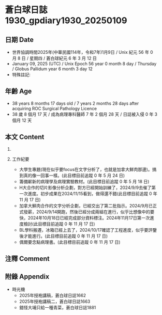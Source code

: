 [_metadata_:encoding]: - "utf-8"
[_metadata_:language]: - "zh-Hant-TW"
[_metadata_:fileformat]: - "markdown"
[_metadata_:MIME_type]: - "text/plain"
[_metadata_:markdown_version]: - "commonmark version 0.30"
[_metadata_:markdown_spec]: - "https://spec.commonmark.org/0.30/"

# 蒼白球日誌1930_gpdiary1930_20250109 #

## 日期 Date ##

* 世界協調時間2025年(中華民國114年，令和7年)1月9日 / Unix 紀元 56 年 0 月 8 日 / 星期四 / 蒼白球紀元 6 年 3 月 12 日
* January 09, 2025 (UTC) / Unix Epoch 56 year 0 month 8 day / Thursday / Globus Pallidum year 6 month 3 day 12
* 特殊註記:

## 年齡 Age ##

* 38 years 8 months 17 days old / 7 years 2 months 28 days after acquiring ROC Surgical Pathology Licence
* 38 歲 8 個月 17 天 / 成為病理專科醫師 7 年 2 個月 28 天 / 日誌被入侵 0 年 3 個月 12 天

## 本文 Content ##

1. 

2. 工作紀要

    - 大學生專題(現在似乎要focus在文字分析了，也就是加拿大鮮肉那邊)。搞到真的像一回事一樣。(此目標目前追蹤 0 年 5 月 24 日)
    - 籌備嶄新的病理學及病理實驗教材。(此目標目前追蹤 0 年 5 月 18 日)
    - H大合作的切片影像分析企劃，對方已經開始訓練了，2024/9/9去催了第一次進度。初步成果在2024/11/15看到，做得還不錯(此目標目前追蹤 0 年 11 月 17 日)
    - 加拿大鮮肉合作的文字分析企劃，已經交出了第二批指示。2024/9月已正式發薪，2024/9/14開跑，然後已經分成兩組在進行，似乎比想像中的要快，2024年10月18日已經完成部分資料標注。2024年11月17日第一次進度檢討(此目標目前追蹤 0 年 11 月 17 日)
    - BL學科搬遷，冰箱已經上去了，2024/10/17確認了工程進度，似乎要評鑒後才能進行。(此目標目前追蹤 0 年 11 月 17 日)
    - 偶爾要念點病理書。(此目標目前追蹤 0 年 11 月 17 日)

## 注釋 Comment ##


## 附錄 Appendix ##

* 時光機
    - 2025年授袍講稿，蒼白球日誌1662
    - 2025年授袍講稿二，蒼白球日誌1663
    - 錯怪大埔只給一種青菜，蒼白球日誌1881
